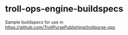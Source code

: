 # troll-ops-engine-buildspecs
Sample buildspecs for use in https://github.com/TrollPursePublishing/trollpurse-ops
